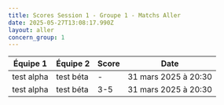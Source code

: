 ```yaml
---
title: Scores Session 1 - Groupe 1 - Matchs Aller
date: 2025-05-27T13:08:17.990Z
layout: aller
concern_group: 1
---
```




| Équipe 1 | Équipe 2 | Score | Date |
|----------|----------|-------|------|
| test alpha | test béta | - | 31 mars 2025 à 20:30 |
| test alpha | test béta | 3-5 | 31 mars 2025 à 20:30 |
